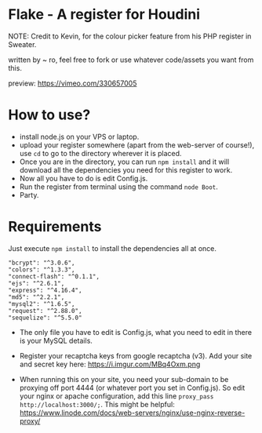 # Flake - A register for Houdini

NOTE: Credit to Kevin, for the colour picker feature from his PHP register in Sweater.

written by ~ ro, feel free to fork or use whatever code/assets you want from this.


preview: https://vimeo.com/330657005

# How to use?


 - install node.js on your VPS or laptop.
 - upload your register somewhere (apart from the web-server of course!), use `cd` to go to the directory wherever it is placed. 
 - Once you are in the directory, you can run `npm install` and it will download all the dependencies you need for this register to work. 
 - Now all you have to do is edit Config.js.
 - Run the register from terminal using the command `node Boot`. 
 - Party.


# Requirements

Just execute `npm install` to install the dependencies all at once.

    "bcrypt": "^3.0.6",
    "colors": "^1.3.3",
    "connect-flash": "^0.1.1",
    "ejs": "^2.6.1",
    "express": "^4.16.4",
    "md5": "^2.2.1",
    "mysql2": "^1.6.5",
    "request": "^2.88.0",
    "sequelize": "^5.5.0"
    
- The only file you have to edit is Config.js, what you need to edit in there is your MySQL details.

- Register your recaptcha keys from google recaptcha (v3). Add your site and secret key here: https://i.imgur.com/MBq4Oxm.png

- When running this on your site, you need your sub-domain to be proxying off port 4444 (or whatever port you set in Config.js). So edit your nginx or apache configuration, add this line `proxy_pass http://localhost:3000/;`. This might be helpful: https://www.linode.com/docs/web-servers/nginx/use-nginx-reverse-proxy/






